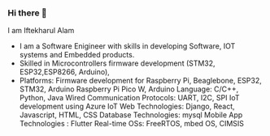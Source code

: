 ### Hi there 👋 
I am Iftekharul Alam
- I am a Software Enigineer with skills in developing Software, IOT systems and Embedded products.
- Skilled in Microcontrollers firmware development (STM32, ESP32,ESP8266, Arduino),
- Platforms: Firmware development for Raspberry Pi, Beaglebone, ESP32, STM32, Arduino Raspberry Pi Pico W, Arduino 
Language: C/C++, Python, Java 
Wired Communication Protocols: UART, I2C, SPI
IoT development using Azure IoT 
Web Technologies: Django, React, Javascript, HTML, CSS 
Database Technologies: mysql 
Mobile App Technologies : Flutter 
Real-time OSs: FreeRTOS, mbed OS, CIMSIS
<!--
**IftekharulAlam/IftekharulAlam** is a ✨ _special_ ✨ repository because its `README.md` (this file) appears on your GitHub profile.

Here are some ideas to get you started:

- 🔭 I’m currently working on ...
- 🌱 I’m currently learning ...
- 👯 I’m looking to collaborate on ...
- 🤔 I’m looking for help with ...
- 💬 Ask me about ...
- 📫 How to reach me: ...
- 😄 Pronouns: ...
- ⚡ Fun fact: ...
-->

